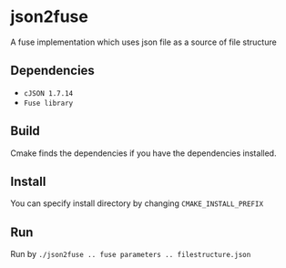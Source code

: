 # json2fuse
A fuse implementation which uses json file as a source of file structure
## Dependencies
- `cJSON 1.7.14`
- `Fuse library`


## Build
Cmake finds the dependencies if you have the dependencies installed.

## Install
You can specify install directory by changing `CMAKE_INSTALL_PREFIX`

## Run

Run by `./json2fuse .. fuse parameters .. filestructure.json`


